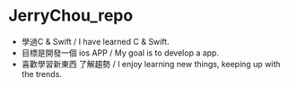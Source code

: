 # JerryChou_repo
- 學過C & Swift    / I have learned C & Swift.
- 目標是開發一個 ios APP / My goal is to develop a app.
- 喜歡學習新東西 了解趨勢 / I enjoy learning new things, keeping up with the trends.
